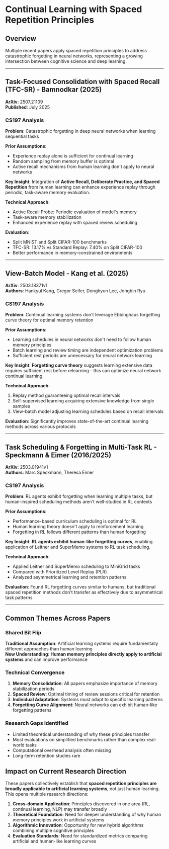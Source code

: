 # Continual Learning with Spaced Repetition Principles

## Overview
Multiple recent papers apply spaced repetition principles to address catastrophic forgetting in neural networks, representing a growing intersection between cognitive science and deep learning.

---

## Task-Focused Consolidation with Spaced Recall (TFC-SR) - Bamnodkar (2025)

**ArXiv**: 2507.21109  
**Published**: July 2025  

### CS197 Analysis
**Problem**: Catastrophic forgetting in deep neural networks when learning sequential tasks

**Prior Assumptions**: 
- Experience replay alone is sufficient for continual learning
- Random sampling from memory buffer is optimal
- Active recall mechanisms from human learning don't apply to neural networks

**Key Insight**: Integration of **Active Recall, Deliberate Practice, and Spaced Repetition** from human learning can enhance experience replay through periodic, task-aware memory evaluation.

**Technical Approach**: 
- Active Recall Probe: Periodic evaluation of model's memory
- Task-aware memory stabilization 
- Enhanced experience replay with spaced review scheduling

**Evaluation**: 
- Split MNIST and Split CIFAR-100 benchmarks
- TFC-SR: 13.17% vs Standard Replay: 7.40% on Split CIFAR-100
- Better performance in memory-constrained environments

---

## View-Batch Model - Kang et al. (2025)

**ArXiv**: 2503.18371v1  
**Authors**: Hankyul Kang, Gregor Seifer, Donghyun Lee, Jongbin Ryu  

### CS197 Analysis
**Problem**: Continual learning systems don't leverage Ebbinghaus forgetting curve theory for optimal memory retention

**Prior Assumptions**:
- Learning schedules in neural networks don't need to follow human memory principles
- Batch learning and review timing are independent optimization problems
- Sufficient rest periods are unnecessary for neural network learning

**Key Insight**: **Forgetting curve theory** suggests learning extensive data requires sufficient rest before relearning - this can optimize neural network continual learning.

**Technical Approach**:
1. Replay method guaranteeing optimal recall intervals
2. Self-supervised learning acquiring extensive knowledge from single samples
3. View-batch model adjusting learning schedules based on recall intervals

**Evaluation**: Significantly improves state-of-the-art continual learning methods across various protocols

---

## Task Scheduling & Forgetting in Multi-Task RL - Speckmann & Eimer (2016/2025)

**ArXiv**: 2503.01941v1  
**Authors**: Marc Speckmann, Theresa Eimer  

### CS197 Analysis  
**Problem**: RL agents exhibit forgetting when learning multiple tasks, but human-inspired scheduling methods aren't well-studied in RL contexts

**Prior Assumptions**:
- Performance-based curriculum scheduling is optimal for RL
- Human learning theory doesn't apply to reinforcement learning
- Forgetting in RL follows different patterns than human forgetting

**Key Insight**: **RL agents exhibit human-like forgetting curves**, enabling application of Leitner and SuperMemo systems to RL task scheduling.

**Technical Approach**:
- Applied Leitner and SuperMemo scheduling to MiniGrid tasks
- Compared with Prioritized Level Replay (PLR)
- Analyzed asymmetrical learning and retention patterns

**Evaluation**: Found RL forgetting curves similar to humans, but traditional spaced repetition methods don't transfer as effectively due to asymmetrical task patterns

---

## Common Themes Across Papers

### Shared Bit Flip
**Traditional Assumption**: Artificial learning systems require fundamentally different approaches than human learning  
**New Understanding**: **Human memory principles directly apply to artificial systems** and can improve performance

### Technical Convergence
1. **Memory Consolidation**: All papers emphasize importance of memory stabilization periods
2. **Spaced Review**: Optimal timing of review sessions critical for retention  
3. **Individual Adaptation**: Systems must adapt to specific learning patterns
4. **Forgetting Curve Alignment**: Neural networks can exhibit human-like forgetting patterns

### Research Gaps Identified
- Limited theoretical understanding of why these principles transfer
- Most evaluations on simplified benchmarks rather than complex real-world tasks
- Computational overhead analysis often missing
- Long-term retention studies rare

## Impact on Current Research Direction

These papers collectively establish that **spaced repetition principles are broadly applicable to artificial learning systems**, not just human learning. This opens multiple research directions:

1. **Cross-domain Application**: Principles discovered in one area (RL, continual learning, NLP) may transfer broadly
2. **Theoretical Foundation**: Need for deeper understanding of why human memory principles work in artificial systems  
3. **Algorithmic Innovation**: Opportunity for new hybrid algorithms combining multiple cognitive principles
4. **Evaluation Standards**: Need for standardized metrics comparing artificial and human-like learning curves